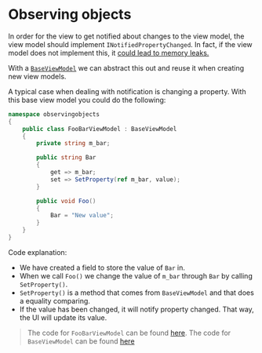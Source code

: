 # Observing objects
In order for the view to get notified about changes to the view model, the view model should implement 
`INotifiedPropertyChanged`. In fact, if the view model does not implement this, it [could lead to memory leaks.](https://onewindowsdev.com/2016/09/22/a-memory-leak-may-occur-when-you-use-data-binding-in-windows-presentation-foundation/)

With a [``BaseViewModel``](BaseViewModel.cs) we can abstract this out and reuse it when creating new view models.

A typical case when dealing with notification is changing a property. With this base view model you could do the 
following:

```csharp
namespace observingobjects
{
    public class FooBarViewModel : BaseViewModel
    {
        private string m_bar;

        public string Bar
        {
            get => m_bar;
            set => SetProperty(ref m_bar, value);
        }

        public void Foo()
        {
            Bar = "New value";
        }
    }
}
```` 

Code explanation:
- We have created a field to store the value of ``Bar`` in.
- When we call ``Foo()`` we change the value of ``m_bar`` through ``Bar`` by calling ``SetProperty()``.
- ``SetProperty()`` is a method that comes from ``BaseViewModel`` and that does a equality comparing.
- If the value has been changed, it will notify property changed. That way, the UI will update its value.

> The code for ``FooBarViewModel`` can be found [here](FooBarViewModel.cs).
> The code for ``BaseViewModel`` can be found [here](BaseViewModel.cs)